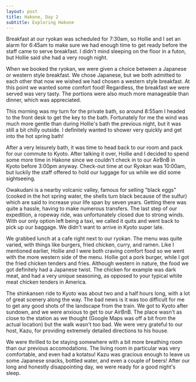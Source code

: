 ```yaml
---
layout: post
title: Hakone, Day 2
subtitle: Exploring Hakone
---
```


Breakfast at our ryokan was scheduled for 7:30am, so Hollie and I set an alarm for 6:45am to make sure we had enough time to get ready before the staff came to serve breakfast. I didn't mind sleeping on the floor in a futon, but Hollie said she had a very rough night.

When we booked the ryokan, we were given a choice between a Japanese or western style breakfast. We chose Japanese, but we both admitted to each other that now we wished we had chosen a western style breakfast. At this point we wanted some comfort food! Regardless, the breakfast we were served was very tasty. The portions were also much more manageable than dinner, which was appreciated.

This morning was my turn for the private bath, so around 8:55am I headed to the front desk to get the key to the bath. Fortunately for me the wind was much more gentle than during Hollie's bath the previous night, but it was still a bit chilly outside. I definitely wanted to shower very quickly and get into the hot spring bath!

After a very leisurely bath, it was time to head back to our room and pack for our commute to Kyoto. After talking it over, Hollie and I decided to spend some more time in Hakone since we couldn't check in to our AirBnB in Kyoto before 3:00pm anyway. Check-out time at our Ryokan was 10:00am, but luckily the staff offered to hold our luggage for us while we did some sightseeing.

Owakudani is a nearby volcanic valley, famous for selling "black eggs" (cooked in the hot spring water, the shells turn black because of the sulfur) which are said to increase your life span by seven years. Getting there was quite a hassle, having to make numerous transfers. The last step of our expedition, a ropeway ride, was unfortunately closed due to strong winds. With our only option left being a taxi, we called it quits and went back to pick up our baggage. We didn't want to arrive in Kyoto super late.

We grabbed lunch at a cafe right next to our ryokan. The menu was quite varied, with things like burgers, fried chicken, curry, and ramen. Like I mentioned earlier, Hollie and I were both craving comfort food so we went with the more western side of the menu. Hollie got a pork burger, while I got the fried chicken tenders and fries. Although western in nature, the food we got definitely had a Japanese twist. The chicken for example was dark meat, and had a very unique seasoning, as opposed to your typical white meat chicken tenders in America.

The shinkansen ride to Kyoto was about two and a half hours long, with a lot of great scenery along the way. The bad news is it was too difficult for me to get any good shots of the landscape from the train. We got to Kyoto after sundown, and we were anxious to get to our AirBnB. The place wasn't as close to the station as we thought (Google Maps was off a bit from the actual location) but the walk wasn't too bad. We were very grateful to our host, Kazu, for providing extremely detailed directions to his house. 

We were thrilled to be staying somewhere with a bit more breathing room than our previous accomodations. The living room in particular was very comfortable, and even had a kotatsu! Kazu was gracious enough to leave us some Japanese snacks, bottled water, and even a couple of beers! After our long and honestly disappointing day, we were ready for a good night's sleep.
